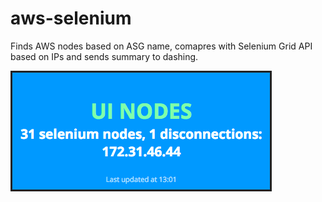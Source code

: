 # aws-selenium

Finds AWS nodes based on ASG name, comapres with Selenium Grid API based on IPs and sends summary to dashing.

![alt tags](ScreenShot.png)